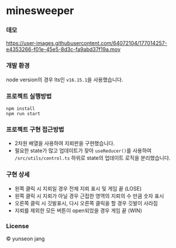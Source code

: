 # minesweeper

### 데모
https://user-images.githubusercontent.com/64072104/177014257-e4353266-f01e-45e5-8d3c-fa9abd37f19a.mov

### 개발 환경

node version의 경우 lts인 `v16.15.1`을 사용했습니다.

### 프로젝트 실행방법

```
npm install
npm run start
```

### 프로젝트 구현 접근방법

- 2차원 배열을 사용하여 지뢰판을 구현했습니다.
- 필요한 state가 많고 업데이트가 잦아 `useReducer()`를 사용하여 `/src/utils/control.ts` 하위로 state의 업데이트 로직을 분리했습니다.

### 구현 상세

- 왼쪽 클릭 시 지뢰일 경우 전체 지뢰 표시 및 게임 끝 (LOSE)
- 왼쪽 클릭 시 지뢰가 아닐 경우 근접한 영역의 지뢰의 수 만큼 숫자 표시
- 오른쪽 클릭 시 깃발표시, 다시 오른쪽 클릭을 할 경우 깃발이 사라짐
- 지뢰를 제외한 모든 버튼이 open되었을 경우 게임 끝 (WIN)

### License

© yunseon jang
